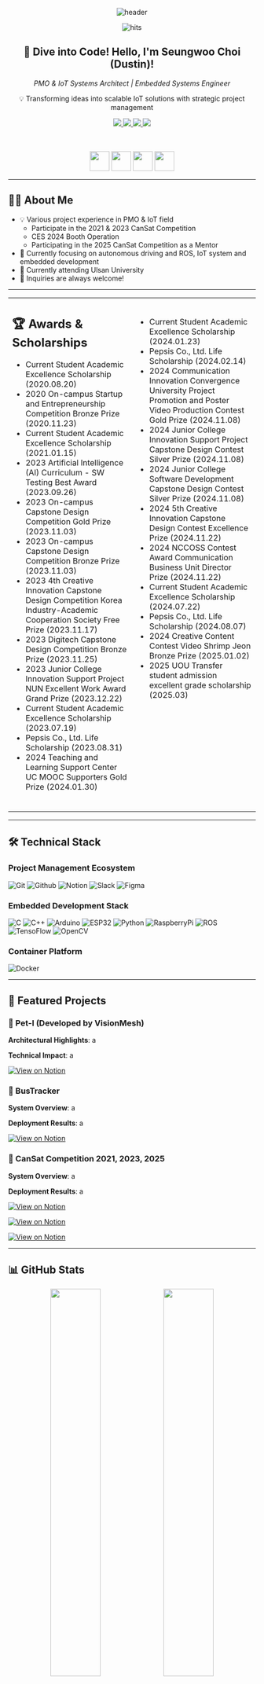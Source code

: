 <div align="center">
  
  ![header](https://capsule-render.vercel.app/api?type=waving&color=31A8FF&height=250&section=header&text=PMO%20and%20IoT%20Innovator&fontColor=ffffff&fontSize=50&desc=Bridging%20Technology%20and%20Management&descSize=20&descAlignY=75)
  
  ![hits](https://hitmeup-backend-593087166771.asia-northeast1.run.app/api/count/increment?url=https%253A%252F%252Fgithub.com%252FDustin-08&title=hits&title_bg=555555&count_bg=4694dd&edge_flat=false)
  
  <h2>👋 Dive into Code! Hello, I'm Seungwoo Choi (Dustin)!</h2>
  <p><em>PMO & IoT Systems Architect | Embedded Systems Engineer</em></p>
  <p>💡 Transforming ideas into scalable IoT solutions with strategic project management</p>

  <a href="https://www.linkedin.com/in/dustin08/" target="_blank">
    <img src="https://img.shields.io/badge/LinkedIn-0077B5?style=flat&logo=linkedin&logoColor=white"/>
  </a>
  <a href="https://ionized-emoji-de7.notion.site/Intro-d1a58ca75d33422bb3a9e749e51e4591?source=copy_link" target="_blank">
    <img src="https://img.shields.io/badge/Portfolio-000000?style=flat&logo=Notion&logoColor=FFFFFF"/>
  </a>
  <a href="https://www.instagram.com/swc_iot_dev_diary/" target="_blank">
    <img src="https://img.shields.io/badge/Dev_Journey-E4405F?style=flat&logo=Instagram&logoColor=white"/>
  </a>
  <a href="mailto:dustin08@naver.com">
    <img src="https://img.shields.io/badge/Email-0078D4?style=flat&logo=Microsoft-Outlook&logoColor=white"/>
  </a>

  <br><br>
  <img src="https://devse.kr/university_of_ulsan.svg" height="40"/>
  <img src="https://devse.kr/devse_badge.svg" height="40"/>
  <img src="https://devse.kr/gaonnuri_ko.svg" height="40"/>
  <img src="http://devse.kr/division_badge.svg" height="40"/>
</div>

---

## 🧑‍💻 About Me

- 💡 Various project experience in PMO & IoT field
  - Participate in the 2021 & 2023 CanSat Competition
  - CES 2024 Booth Operation
  - Participating in the 2025 CanSat Competition as a Mentor
- 🌱 Currently focusing on autonomous driving and ROS, IoT system and embedded development
- 🏫 Currently attending Ulsan University
- 💬 Inquiries are always welcome!

---

<table>
  <tr>
    <td valign="top" width="50%">
      <h2>🏆 Awards & Scholarships</h2>
      <ul>
        <li>Current Student Academic Excellence Scholarship (2020.08.20)</li>
        <li>2020 On-campus Startup and Entrepreneurship Competition Bronze Prize (2020.11.23)</li>
        <li>Current Student Academic Excellence Scholarship (2021.01.15)</li>
        <li>2023 Artificial Intelligence (AI) Curriculum - SW Testing Best Award (2023.09.26)</li>
        <li>2023 On-campus Capstone Design Competition Gold Prize (2023.11.03)</li>
        <li>2023 On-campus Capstone Design Competition Bronze Prize (2023.11.03)</li>
        <li>2023 4th Creative Innovation Capstone Design Competition Korea Industry-Academic Cooperation Society Free Prize (2023.11.17)</li>
        <li>2023 Digitech Capstone Design Competition Bronze Prize (2023.11.25)</li>
        <li>2023 Junior College Innovation Support Project NUN Excellent Work Award Grand Prize (2023.12.22)</li>
        <li>Current Student Academic Excellence Scholarship (2023.07.19)</li>
        <li>Pepsis Co., Ltd. Life Scholarship (2023.08.31)</li>
        <li>2024 Teaching and Learning Support Center UC MOOC Supporters Gold Prize (2024.01.30)</li>
        <br/>
      </ul>
    </td>
    <td valign="top" width="50%">
      <ul>
        <br/>
        <li>Current Student Academic Excellence Scholarship (2024.01.23)</li>
        <li>Pepsis Co., Ltd. Life Scholarship (2024.02.14)</li>
        <li>2024 Communication Innovation Convergence University Project Promotion and Poster Video Production Contest Gold Prize (2024.11.08)</li>
        <li>2024 Junior College Innovation Support Project Capstone Design Contest Silver Prize (2024.11.08)</li>
        <li>2024 Junior College Software Development Capstone Design Contest Silver Prize (2024.11.08)</li>
        <li>2024 5th Creative Innovation Capstone Design Contest Excellence Prize (2024.11.22)</li>
        <li>2024 NCCOSS Contest Award Communication Business Unit Director Prize (2024.11.22)</li>
        <li>Current Student Academic Excellence Scholarship (2024.07.22)</li>
        <li>Pepsis Co., Ltd. Life Scholarship (2024.08.07)</li>
        <li>2024 Creative Content Contest Video Shrimp Jeon Bronze Prize (2025.01.02)</li>
        <li>2025 UOU Transfer student admission excellent grade scholarship (2025.03)</li>
      </ul>
    </td>
  </tr>
</table>

---

## 🛠️ Technical Stack

### Project Management Ecosystem
![Git](https://img.shields.io/badge/Git-F05032?style=flat&logo=git&logoColor=white)
![Github](https://img.shields.io/badge/Github-181717?style=flat&logo=github&logoColor=white)
![Notion](https://img.shields.io/badge/Notion-000000?style=flat&logo=notion&logoColor=white)
![Slack](https://img.shields.io/badge/Slack-4A154B?style=flat&logo=slack&logoColor=white)
![Figma](https://img.shields.io/badge/Figma-F24E1E?style=flat&logo=figma&logoColor=white)

### Embedded Development Stack
![C](https://img.shields.io/badge/C-00599C?style=flat&logo=c&logoColor=white)
![C++](https://img.shields.io/badge/C++-00599C?style=flat&logo=cplusplus&logoColor=white)
![Arduino](https://img.shields.io/badge/Arduino-00878F?style=flat&logo=Arduino&logoColor=white)
![ESP32](https://img.shields.io/badge/ESP32-000000?style=flat&logo=espressif&logoColor=white)
![Python](https://img.shields.io/badge/Python-3776AB?style=flat&logo=python&logoColor=white)
![RaspberryPi](https://img.shields.io/badge/RaspberryPi-A22846?style=flat&logo=raspberrypi&logoColor=white)
![ROS](https://img.shields.io/badge/ROS-22314E?style=flat&logo=ros&logoColor=white)
![TensoFlow](https://img.shields.io/badge/TensorFlow-FF6F00?style=flat&logo=tensorflow&logoColor=white)
![OpenCV](https://img.shields.io/badge/OpenCV-5C3EE8?style=flat&logo=opencv&logoColor=white)

### Container Platform
![Docker](https://img.shields.io/badge/Docker-2496ED?style=flat&logo=docker&logoColor=white)

---

## 📂 Featured Projects

### 🐾 Pet-I (Developed by VisionMesh)
**Architectural Highlights**: a

**Technical Impact**: a

[![View on Notion](https://img.shields.io/badge/Notion-Project-000000?style=flat&logo=notion)](https://ionized-emoji-de7.notion.site/Pet-I-Developed-by-VisionMesh-175ebd19cd2e80eaae2bcae896cf9ec0?source=copy_link)

### 🚌 BusTracker
**System Overview**: a

**Deployment Results**: a

[![View on Notion](https://img.shields.io/badge/Notion-Project-000000?style=flat&logo=notion)](https://ionized-emoji-de7.notion.site/BBB-Bus-Buddy-Buddy-BusTracker-175ebd19cd2e80ab85cefee4c6db4437?source=copy_link)

### 🚀 CanSat Competition 2021, 2023, 2025
**System Overview**: a

**Deployment Results**: a

[![View on Notion](https://img.shields.io/badge/Notion-Project_2021-000000?style=flat&logo=notion)](https://ionized-emoji-de7.notion.site/2021-CanSat-Competition-7ee2af7524a54721bdebb3a03d5f7eb8?source=copy_link)

[![View on Notion](https://img.shields.io/badge/Notion-Project_2023-000000?style=flat&logo=notion)](https://ionized-emoji-de7.notion.site/2023-CanSat-Competition-6c7d1fccb18846819effe32a1b0eb6c3?source=copy_link)

[![View on Notion](https://img.shields.io/badge/Notion-Project_2025-000000?style=flat&logo=notion)](https://ionized-emoji-de7.notion.site/2025-CanSat-Competition-175ebd19cd2e806a9effee32e8ca8a66?source=copy_link)

---

## 📊 GitHub Stats

<div align="center">
  <img src="https://github-readme-stats.vercel.app/api?username=Dustin-08&show_icons=true&theme=github_dark&include_all_commits=true&count_private=true" width="45%"/>
  <img src="https://github-readme-streak-stats.herokuapp.com/?user=Dustin-08&theme=github-dark" width="45%"/>
  
  <img src="https://github-readme-stats.vercel.app/api/top-langs/?username=Dustin-08&layout=compact&theme=github_dark&langs_count=8" width="45%"/>
  <img src="https://github-profile-summary-cards.vercel.app/api/cards/productive-time?username=Dustin-08&theme=github_dark" width="45%"/>
  <br>
  <img src="https://github-profile-trophy.vercel.app/?username=Dustin-08&theme=onestar&no-frame=true&column=7" width="700"/>
</div>

---

## 🌱 Continuous Growth

### Current Certifications & Experiences
- 2023 CanSat Competition Certificate of Completion (American Astronautical Society)
- Network Engineer
- LinuxMaster
- SCA(Speciality Coffee Association Foundation Level)
- 2024 UCNCCOSS Supporters Certificate of Completion
- CES 2024 Booth Operation with CanSat

### 2025 Learning Roadmap
- **Autonomous driving**: 
- **Data Analysis and Prediction**:
- **Cloud IoT**: 

---

## 🐾 Fun & Community

<a href="https://www.gitanimals.org/">
  <img src="https://render.gitanimals.org/guilds/717922061158579216/draw" width="600" height="300" alt="gitanimals"/>
</a>

---

<div align="center">
  <img src="https://capsule-render.vercel.app/api?type=waving&color=31A8FF&height=150&section=footer&desc=Let's%20Build%20the%20Future%20Together!&fontColor=ffffff&descSize=20&descAlignY=75"/>
</div>
